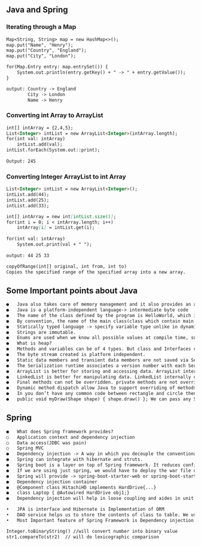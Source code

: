 ## Java and Spring
<!--
You can use the [editor on GitHub](https://github.com/siddrameshwar/blog/edit/master/README.md) to maintain and preview the content for your website in Markdown files.

Whenever you commit to this repository, GitHub Pages will run [Jekyll](https://jekyllrb.com/) to rebuild the pages in your site, from the content in your Markdown files.
-->


### Iterating through a Map
```markdown
Map<String, String> map = new HashMap<>();
map.put("Name", "Henry");
map.put("Country", "England");
map.put("City", "London");

for(Map.Entry entry: map.entrySet()) {
    System.out.println(entry.getKey() + " -> " + entry.getValue());
}

output: Country -> England                                                                                                       
        City -> London                                                                                                           
        Name -> Henry

```
### Converting int Array to ArrayList
```markdown
int[] intArray = {2,4,5};
List<Integer> intList = new ArrayList<Integer>(intArray.length);
for(int val: intArray)
    intList.add(val);
intList.forEach(System.out::print);
        
Output: 245
```

### Converting Integer ArrayList to int Array
```markdown
List<Integer> intList = new ArrayList<Integer>();
intList.add(44);
intList.add(25);
intList.add(33);

int[] intArray = new int[intList.size()];
for(int i = 0; i < intArray.length; i++)
    intArray[i] = intList.get(i);
    
for(int val: intArray)
    System.out.print(val + " ");
                                   
output: 44 25 33                                
```
```markdown
copyOfRange(int[] original, int from, int to)
Copies the specified range of the specified array into a new array.
```

## Some Important points about Java
```markdown
●	Java also takes care of memory management and it also provides an automatic garbage collector.
●	Java is a platform-independent language-> intermediate byte code
●	The name of the class defined by the program is HelloWorld, which is same as name of file(HelloWorld.java). This is not a coincidence. In Java, all codes must reside inside a class and there is at most one public class which contain main() method.
●	By convention, the name of the main class(class which contain main method) should match the name of the file that holds the program.
●	Statically typed language -> specify variable type unlike in dynamically typed languages like python and ruby.
●	Strings are immutable.
●	Enums are used when we know all possible values at compile time, such as choices on a menu, rounding modes, command line flags, etc. It is not necessary that the set of constants in an enum type stay fixed for all time.
●	What is heap?
●	Methods and variables can be of 4 types. But class and Interfaces can have only 2 - public, default. Nested interfaces and classes can have all access specifiers.
●	The byte stream created is platform independent.
●	Static data members and transient data members are not saved via Serialization process
●	The Serialization runtime associates a version number with each Serializable class called a SerialVersionUID
●	ArrayList is better for storing and accessing data. ArrayList internally uses a dynamic array to store the elements.
●	LinkedList is better for manipulating data. LinkedList internally uses a doubly linked list to store the elements.
●	Final methods can not be overridden. private methods are not overridden and so are static methods.
●	Dynamic method dispatch allow Java to support overriding of methods which is central for run-time polymorphism.
●	In you don’t have any common code between rectangle and circle then go with interface, otherwise use Abstract class.
●	public void myDraw(Shape shape) { shape.draw() }; We can pass any Shape objects or any of its children objects.
```

## Spring
```markdown
●	What does Spring framework provides?
○	Application context and dependency injection
○	Data access(JDBC was pain)
○	Spring MVC
●	Dependency injection -> A way in which you decouple the conventional dependency relations between objects.
●	Spring can integrate with hibernate and struts.
●	Spring boot is a layer on top of Spring framework. It reduces configuration part for developers.
●	If we are using just spring, we would have to deploy the war file on to a separate server(tomcat) to run the application. But it spring boot we would have jar file instead of war file and it will have embedded server in it. You can run this on any JVM.
●	Spring will provide -> spring-boot-starter-web or spring-boot-starter-jdbc. Spring boot will do the configuration for you. If we want to change configuration we will have to change application.properties
●	Dependency injection container
●	@Component class HitachiHD implements HardDrive{...}
●	class Laptop { @Autowired HardDrive obj1;}
●	Dependency injection will help in loose coupling and aides in unit testing.

•	JPA is interface and Hibernate is Implementation of ORM
•	DAO service helps us to store the contents of class to table. We use @Repository annotation for it.
•	Most Important feature of Spring Framework is Dependency injection. At the core of Spring modules in Dependency injection or IOC Inversion of control. If we don't define dependency then we can't test our application. Spring takes care of all its beans and their dependencies. DI can be used to build Loosely coupled applications. Easy to test and maintain
```

```markdown
Integer.toBinaryString() //will convert number into binary value
str1.compareTo(str2)  // will do lexicographic comparison
```
<!--
### Markdown

Markdown is a lightweight and easy-to-use syntax for styling your writing. It includes conventions for

```markdown
Syntax highlighted code block

# Header 1
## Header 2
### Header 3

[comment]: <> (Bulleted)
- List

1. Numbered
2. List
**BOLD
**Bold** and _Italic_ and `Code` text

[Link](url) and ![Image](src)
```

For more details see [GitHub Flavored Markdown](https://guides.github.com/features/mastering-markdown/).

### Jekyll Themes

Your Pages site will use the layout and styles from the Jekyll theme you have selected in your [repository settings](https://github.com/siddrameshwar/blog/settings). The name of this theme is saved in the Jekyll `_config.yml` configuration file.

### Support or Contact

Having trouble with Pages? Check out our [documentation](https://help.github.com/categories/github-pages-basics/) or [contact support](https://github.com/contact) and we’ll help you sort it out.

 -->

